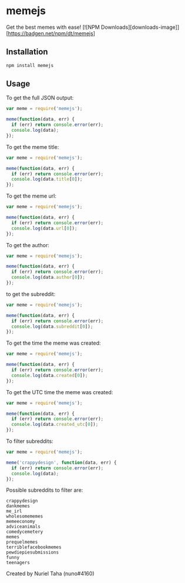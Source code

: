 # memejs
Get the best memes with ease!
[![NPM Downloads][downloads-image]][https://badgen.net/npm/dt/memejs]

## Installation
```bash
npm install memejs
```

## Usage
To get the full JSON output:
```js
var meme = require('memejs');

meme(function(data, err) {
  if (err) return console.error(err);
  console.log(data);
});
```
To get the meme title:
```js
var meme = require('memejs');

meme(function(data, err) {
  if (err) return console.error(err);
  console.log(data.title[0]);
});
```
To get the meme url:
```js
var meme = require('memejs');

meme(function(data, err) {
  if (err) return console.error(err);
  console.log(data.url[0]);
});
```
To get the author:
```js
var meme = require('memejs');

meme(function(data, err) {
  if (err) return console.error(err);
  console.log(data.author[0]);
});
```
to get the subreddit:
```js
var meme = require('memejs');

meme(function(data, err) {
  if (err) return console.error(err);
  console.log(data.subreddit[0]);
});
```
To get the time the meme was created:
```js
var meme = require('memejs');

meme(function(data, err) {
  if (err) return console.error(err);
  console.log(data.created[0]);
});
```
To get the UTC time the meme was created:
```js
var meme = require('memejs');

meme(function(data, err) {
  if (err) return console.error(err);
  console.log(data.created_utc[0]);
});
```
To filter subreddits:
```js
var meme = require('memejs');

meme('crappydesign', function(data, err) {
  if (err) return console.error(err);
  console.log(data);
});
```
Possible subreddits to filter are:
```
crappydesign
dankmemes
me_irl
wholesomememes
memeeconomy
adviceanimals
comedycemetery
memes
prequelmemes
terriblefacebookmemes
pewdiepiesubmissions
funny
teenagers
```
Created by Nuriel Taha (nuno#4160)
